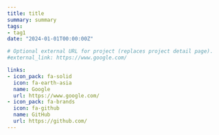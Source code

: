 ```yaml
---
title: title
summary: summary
tags:
- tag1
date: "2024-01-01T00:00:00Z"

# Optional external URL for project (replaces project detail page).
#external_link: https://www.google.com/

links:
- icon_pack: fa-solid
  icon: fa-earth-asia
  name: Google
  url: https://www.google.com/
- icon_pack: fa-brands
  icon: fa-github
  name: GitHub
  url: https://github.com/
---
```

